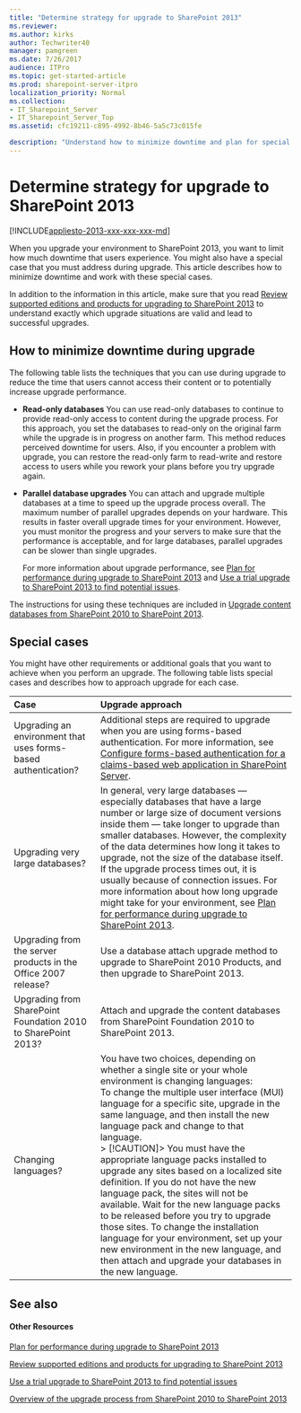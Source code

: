 ```yaml
---
title: "Determine strategy for upgrade to SharePoint 2013"
ms.reviewer: 
ms.author: kirks
author: Techwriter40
manager: pamgreen
ms.date: 7/26/2017
audience: ITPro
ms.topic: get-started-article
ms.prod: sharepoint-server-itpro
localization_priority: Normal
ms.collection:
- IT_Sharepoint_Server
- IT_Sharepoint_Server_Top
ms.assetid: cfc19211-c895-4992-8b46-5a5c73c015fe

description: "Understand how to minimize downtime and plan for special cases during an upgrade to SharePoint."
---
```


# Determine strategy for upgrade to SharePoint 2013

[!INCLUDE[appliesto-2013-xxx-xxx-xxx-md](../includes/appliesto-2013-xxx-xxx-xxx-md.md)] 
  
When you upgrade your environment to SharePoint 2013, you want to limit how much downtime that users experience. You might also have a special case that you must address during upgrade. This article describes how to minimize downtime and work with these special cases.
  
In addition to the information in this article, make sure that you read [Review supported editions and products for upgrading to SharePoint 2013](/previous-versions/office/sharepoint-server-2010/cc262747(v=office.14)) to understand exactly which upgrade situations are valid and lead to successful upgrades. 
  
## How to minimize downtime during upgrade
<a name="section1"> </a>

The following table lists the techniques that you can use during upgrade to reduce the time that users cannot access their content or to potentially increase upgrade performance.
  
- **Read-only databases** You can use read-only databases to continue to provide read-only access to content during the upgrade process. For this approach, you set the databases to read-only on the original farm while the upgrade is in progress on another farm. This method reduces perceived downtime for users. Also, if you encounter a problem with upgrade, you can restore the read-only farm to read-write and restore access to users while you rework your plans before you try upgrade again. 
    
- **Parallel database upgrades** You can attach and upgrade multiple databases at a time to speed up the upgrade process overall. The maximum number of parallel upgrades depends on your hardware. This results in faster overall upgrade times for your environment. However, you must monitor the progress and your servers to make sure that the performance is acceptable, and for large databases, parallel upgrades can be slower than single upgrades. 
    
    For more information about upgrade performance, see [Plan for performance during upgrade to SharePoint 2013](/previous-versions/office/sharepoint-server-2010/cc262891(v=office.14)) and [Use a trial upgrade to SharePoint 2013 to find potential issues](/previous-versions/office/sharepoint-server-2010/cc262155(v=office.14)).
    
The instructions for using these techniques are included in [Upgrade content databases from SharePoint 2010 to SharePoint 2013](upgrade-content-databases-from-sharepoint-2010-to-sharepoint-2013.md).
  
## Special cases
<a name="section2"> </a>

You might have other requirements or additional goals that you want to achieve when you perform an upgrade. The following table lists special cases and describes how to approach upgrade for each case.
  
|**Case**|**Upgrade approach**|
|:-----|:-----|
|Upgrading an environment that uses forms-based authentication?  <br/> |Additional steps are required to upgrade when you are using forms-based authentication. For more information, see [Configure forms-based authentication for a claims-based web application in SharePoint Server](/previous-versions/office/sharepoint-server-2010/ee806890(v=office.14)).  <br/> |
|Upgrading very large databases?  <br/> |In general, very large databases — especially databases that have a large number or large size of document versions inside them — take longer to upgrade than smaller databases. However, the complexity of the data determines how long it takes to upgrade, not the size of the database itself. If the upgrade process times out, it is usually because of connection issues. For more information about how long upgrade might take for your environment, see [Plan for performance during upgrade to SharePoint 2013](/previous-versions/office/sharepoint-server-2010/cc262891(v=office.14)).  <br/> |
|Upgrading from the server products in the Office 2007 release?  <br/> |Use a database attach upgrade method to upgrade to SharePoint 2010 Products, and then upgrade to SharePoint 2013.  <br/> |
|Upgrading from SharePoint Foundation 2010 to SharePoint 2013?  <br/> |Attach and upgrade the content databases from SharePoint Foundation 2010 to SharePoint 2013.  <br/> |
|Changing languages?  <br/> | You have two choices, depending on whether a single site or your whole environment is changing languages:  <br/>  To change the multiple user interface (MUI) language for a specific site, upgrade in the same language, and then install the new language pack and change to that language.  <br/> > [!CAUTION]>  You must have the appropriate language packs installed to upgrade any sites based on a localized site definition. If you do not have the new language pack, the sites will not be available. Wait for the new language packs to be released before you try to upgrade those sites.            To change the installation language for your environment, set up your new environment in the new language, and then attach and upgrade your databases in the new language.  <br/> |
   
## See also
<a name="section2"> </a>

#### Other Resources

[Plan for performance during upgrade to SharePoint 2013](/previous-versions/office/sharepoint-server-2010/cc262891(v=office.14))
  
[Review supported editions and products for upgrading to SharePoint 2013](/previous-versions/office/sharepoint-server-2010/cc262747(v=office.14))
  
[Use a trial upgrade to SharePoint 2013 to find potential issues](/previous-versions/office/sharepoint-server-2010/cc262155(v=office.14))
  
[Overview of the upgrade process from SharePoint 2010 to SharePoint 2013](overview-of-the-upgrade-process-from-sharepoint-2010-to-sharepoint-2013.md)

